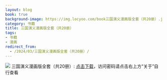 ```yaml
---
layout: blog
book: true
background-image: https://img.locyoo.com/book三国演义漫画版全套（共20册）.jpg
category: 书籍
title: 三国演义漫画版全套（共20册）
tags:
- 书籍
- 漫画
redirect_from:
  - /2024/03/三国演义漫画版全套（共20册）/
---
```

![](https://img.locyoo.com/book三国演义漫画版全套（共20册）.jpg)
三国演义漫画版全套（共20册）: <a name = "ref1" href="https://url18.ctfile.com/f/50983618-1049275711-133abf?p=3619">点击下载</a>，访问密码请点击右上方“关于”自行查看